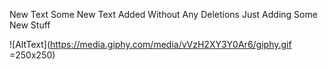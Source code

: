 New Text
Some New Text Added Without Any Deletions
Just Adding Some New Stuff

![AltText](https://media.giphy.com/media/vVzH2XY3Y0Ar6/giphy.gif =250x250)


